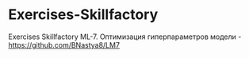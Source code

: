 # Exercises-Skillfactory
Exercises Skillfactory
ML-7. Оптимизация гиперпараметров модели  - https://github.com/BNastya8/LM7
